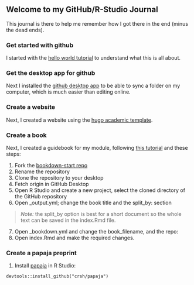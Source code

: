 ## Welcome to my GitHub/R-Studio Journal 

This journal is there to help me remember how I got there in the end (minus the dead ends).

### Get started with github

I started with the [hello world tutorial](https://guides.github.com/activities/hello-world/) to understand what this is all about.

### Get the desktop app for github

Next I installed the [github desktop app](https://desktop.github.com) to be able to sync a folder on my computer, which is much easier than editing online.

### Create a website

Next, I created a website using the [hugo academic template](https://themes.gohugo.io//theme/academic/post/getting-started/). 

### Create a book

Next, I created a guidebook for my module, following [this tutorial](http://seankross.com/2016/11/17/How-to-Start-a-Bookdown-Book.html) and these steps:

1. Fork the [bookdown-start repo](https://github.com/seankross/bookdown-start)
2. Rename the repository
3. Clone the repository to your desktop
4. Fetch origin in GitHub Desktop
5. Open R Studio and create a new project, select the cloned directory of the GitHub repository
6. Open _output.yml; change the book title and the split_by: section 

> *Note:* the split_by option is best for a short document so the whole text can be saved in the index.Rmd file.

7. Open _bookdown.yml and change the book_filename, and the repo:
8. Open index.Rmd and make the required changes.

### Create a papaja preprint

1. Install [papaja](https://crsh.github.io/papaja_man) in R Studio: 

`devtools::install_github("crsh/papaja")`











